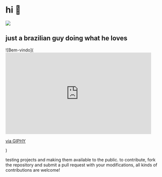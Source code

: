 # hi 👋

![](https://komarev.com/ghpvc/?username=eozri&color=blueviolet)


## just a brazilian guy doing what he loves
![Bem-vindo](<iframe src="https://giphy.com/embed/DLno4iRM43kYrwKnKr" width="480" height="269" style="" frameBorder="0" class="giphy-embed" allowFullScreen></iframe><p><a href="https://giphy.com/gifs/Digitazon-dev-web-developer-digitazon-DLno4iRM43kYrwKnKr">via GIPHY</a></p>)


testing projects and making them available to the public. 
to contribute, fork the repository and submit a pull request with your modifications, all kinds of contributions are welcome!
